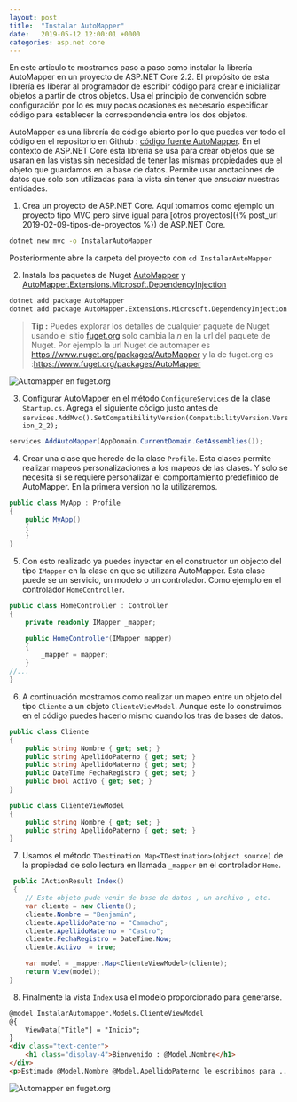 ```yaml
---
layout: post
title:  "Instalar AutoMapper"
date:   2019-05-12 12:00:01 +0000
categories: asp.net core
---
```


En este articulo te mostramos paso a paso como instalar la librería AutoMapper en un proyecto de ASP.NET Core 2.2. El propósito de esta librería es liberar al programador de escribir código para crear e inicializar objetos a partir de otros objetos. Usa el principio de convención sobre configuración por lo es muy pocas ocasiones es necesario especificar código para establecer la correspondencia entre los dos objetos.

AutoMapper es una librería de código abierto por lo que puedes ver todo el código en el repositorio en Github : [código fuente AutoMapper](https://github.com/AutoMapper/AutoMapper). En el contexto de ASP.NET Core esta librería se usa para crear objetos que se usaran en las vistas sin necesidad de tener las mismas propiedades que el objeto que guardamos en la base de datos.
Permite usar anotaciones de datos que solo son utilizadas para la vista sin tener que _ensuciar_ nuestras entidades.

1. Crea un proyecto de ASP.NET Core. Aquí tomamos como ejemplo un proyecto tipo MVC pero sirve igual para [otros proyectos]({% post_url 2019-02-09-tipos-de-proyectos %}) de ASP.NET Core.

```bash
dotnet new mvc -o InstalarAutoMapper
```

Posteriormente abre la carpeta del proyecto con `cd InstalarAutoMapper`

2. Instala los paquetes de Nuget [AutoMapper](https://www.nuget.org/packages/AutoMapper/) y [AutoMapper.Extensions.Microsoft.DependencyInjection](https://www.nuget.org/packages/AutoMapper.Extensions.Microsoft.DependencyInjection/)

```bash
dotnet add package AutoMapper
dotnet add package AutoMapper.Extensions.Microsoft.DependencyInjection
```

> **Tip :** Puedes explorar los detalles de cualquier paquete de Nuget usando el sitio [fuget.org](https://www.fuget.org/) solo cambia la _n_ en la url del paquete de Nuget. Por ejemplo la url  Nuget de automaper es https://www.nuget.org/packages/AutoMapper y la de fuget.org es :https://www.fuget.org/packages/AutoMapper

<img data-src="/img/automapper.webp" class="lazyload"  alt="Automapper en fuget.org">

3. Configurar AutoMapper en el método `ConfigureServices` de la clase `Startup.cs`. Agrega el siguiente código justo antes de `services.AddMvc().SetCompatibilityVersion(CompatibilityVersion.Version_2_2);`

```cs
services.AddAutoMapper(AppDomain.CurrentDomain.GetAssemblies());
```

4. Crear una clase que herede de la clase `Profile`. Esta clases permite realizar mapeos personalizaciones a los mapeos de las clases. Y solo se necesita si se requiere personalizar el comportamiento predefinido de AutoMapper. En la primera version no la utilizaremos.

```cs
public class MyApp : Profile
{
    public MyApp()
    {
    }
}
```

5. Con esto realizado ya puedes inyectar en el constructor un objecto del tipo `IMapper` en la clase en que se utilizara AutoMapper. Esta clase puede se un servicio, un modelo o un controlador. Como ejemplo en el controlador `HomeController`.

```cs
public class HomeController : Controller
{
    private readonly IMapper _mapper;

    public HomeController(IMapper mapper)
    {
        _mapper = mapper;
    }
//...
}
```

6. A continuación mostramos como realizar un mapeo entre un objeto del tipo `Cliente` a un objeto `ClienteViewModel`. Aunque este lo construimos en el código puedes hacerlo mismo cuando los tras de bases de datos.

```cs
public class Cliente
{
    public string Nombre { get; set; }
    public string ApellidoPaterno { get; set; }
    public string ApellidoMaterno { get; set; }
    public DateTime FechaRegistro { get; set; }
    public bool Activo { get; set; }
}

public class ClienteViewModel
{
    public string Nombre { get; set; }
    public string ApellidoPaterno { get; set; }
}
```

7. Usamos el método `TDestination Map<TDestination>(object source)` de la propiedad de solo lectura en llamada `_mapper` en el controlador `Home`.

```cs
 public IActionResult Index()
 {
    // Este objeto pude venir de base de datos , un archivo , etc.
    var cliente = new Cliente();
    cliente.Nombre = "Benjamin";
    cliente.ApellidoPaterno = "Camacho";
    cliente.ApellidoMaterno = "Castro";
    cliente.FechaRegistro = DateTime.Now;
    cliente.Activo  = true;

    var model = _mapper.Map<ClienteViewModel>(cliente);
    return View(model);
}
```

8. Finalmente la vista `Index` usa el modelo proporcionado para generarse.

```html
@model InstalarAutomapper.Models.ClienteViewModel
@{
    ViewData["Title"] = "Inicio";
}
<div class="text-center">
    <h1 class="display-4">Bienvenido : @Model.Nombre</h1>
</div>
<p>Estimado @Model.Nombre @Model.ApellidoPaterno le escribimos para ...</p>
```

<img data-src="/img/AutomapperView.webp" class="lazyload"  alt="Automapper en fuget.org">
